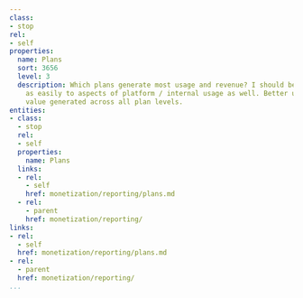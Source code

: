 ```yaml
---
class:
- stop
rel:
- self
properties:
  name: Plans
  sort: 3656
  level: 3
  description: Which plans generate most usage and revenue? I should be applying just
    as easily to aspects of platform / internal usage as well. Better understanding
    value generated across all plan levels.
entities:
- class:
  - stop
  rel:
  - self
  properties:
    name: Plans
  links:
  - rel:
    - self
    href: monetization/reporting/plans.md
  - rel:
    - parent
    href: monetization/reporting/
links:
- rel:
  - self
  href: monetization/reporting/plans.md
- rel:
  - parent
  href: monetization/reporting/
...
```

